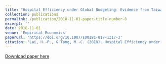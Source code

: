 ```yaml
---
title: "Hospital Efficiency under Global Budgeting: Evidence from Taiwan"
collection: publications
permalink: /publication/2018-11-01-paper-title-number-8
excerpt: ''
date: 2018-11-01
venue: 'Empirical Economics'
paperurl: 'https://doi.org/10.1007/s00181-017-1317-3'
citation: 'Lai, H.-P., & Tang, M.-C. (2018). Hospital Efficiency under Global Budgeting: Evidence from Taiwan. Empirical Economics, 55(3), 937-963 '
---
```


[Download paper here](http://www.google.com/url?q=http%3A%2F%2Fdx.doi.org%2F10.2139%2Fssrn.2734507&sa=D&sntz=1&usg=AFQjCNHN7DeYuvThRssBKxUo0jgr5pI1Rw)
